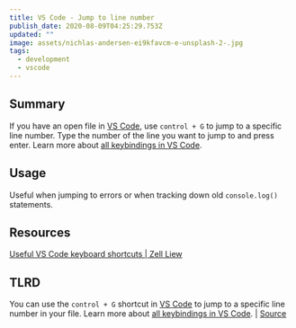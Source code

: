 ```yaml
---
title: VS Code - Jump to line number
publish_date: 2020-08-09T04:25:29.753Z
updated: ""
image: assets/nichlas-andersen-ei9kfavcm-e-unsplash-2-.jpg
tags:
  - development
  - vscode
---
```

## Summary

If you have an open file in [VS Code](https://code.visualstudio.com/), use `control + G` to jump to a specific line number. Type the number of the line you want to jump to and press enter. Learn more about [all keybindings in VS Code](https://code.visualstudio.com/docs/getstarted/keybindings).

## Usage

Useful when jumping to errors or when tracking down old `console.log()` statements.

## Resources

[Useful VS Code keyboard shortcuts | Zell Liew](https://zellwk.com/blog/useful-vscode-keyboard-shortcuts/#:~:text=Go%20to%20line,then%20type%20your%20line%20number.com)

## TLRD

You can use the `control + G` shortcut in [VS Code](https://code.visualstudio.com/) to jump to a specific line number in your file. Learn more about [all keybindings in VS Code](https://code.visualstudio.com/docs/getstarted/keybindings). | [Source](https://zellwk.com/blog/useful-vscode-keyboard-shortcuts/#:~:text=Go%20to%20line,then%20type%20your%20line%20number.com)